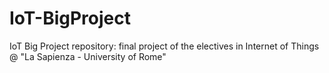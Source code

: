 # IoT-BigProject
IoT Big Project repository: final project of the electives in Internet of Things @ "La Sapienza - University of Rome"
